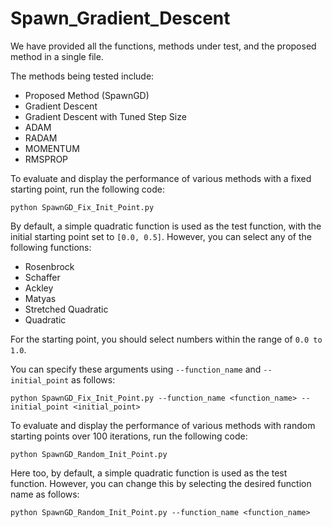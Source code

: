 # Spawn_Gradient_Descent
We have provided all the functions, methods under test, and the proposed method in a single file. 

The methods being tested include:

- Proposed Method (SpawnGD)
- Gradient Descent
- Gradient Descent with Tuned Step Size
- ADAM
- RADAM
- MOMENTUM
- RMSPROP

To evaluate and display the performance of various methods with a fixed starting point, run the following code:

    python SpawnGD_Fix_Init_Point.py
  
By default, a simple quadratic function is used as the test function, with the initial starting point set to ‍‍‍‍`[0.0, 0.5]`. However, you can select any of the following functions:

- Rosenbrock
- Schaffer
- Ackley
- Matyas
- Stretched Quadratic
- Quadratic

For the starting point, you should select numbers within the range of `0.0 to 1.0`. 

You can specify these arguments using `--function_name` and `--initial_point` as follows:

    python SpawnGD_Fix_Init_Point.py --function_name <function_name> --initial_point <initial_point>

To evaluate and display the performance of various methods with random starting points over 100 iterations, run the following code:

    python SpawnGD_Random_Init_Point.py
  
Here too, by default, a simple quadratic function is used as the test function. However, you can change this by selecting the desired function name as follows:

    python SpawnGD_Random_Init_Point.py --function_name <function_name>
